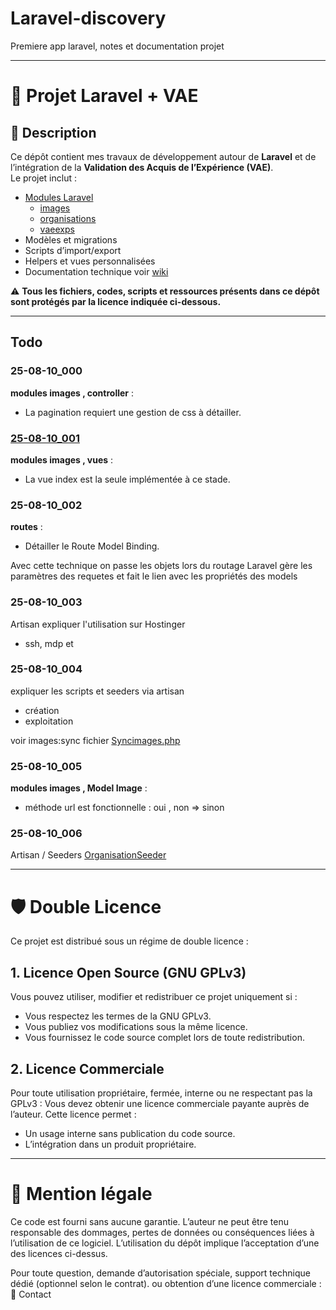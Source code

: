 # Laravel-discovery
Premiere app laravel, notes et documentation projet

---

# 📌 Projet Laravel + VAE

## 📖 Description
Ce dépôt contient mes travaux de développement autour de **Laravel** et de l’intégration de la **Validation des Acquis de l’Expérience (VAE)**.  
Le projet inclut :
- [Modules Laravel](./modules/index.md)
  - [images](./modules/images/index.md)
  - [organisations](./modules/organisations/index.md)
  - [vaeexps](./modules/vaeexps/index.md)
- Modèles et migrations
- Scripts d’import/export
- Helpers et vues personnalisées 
- Documentation technique voir [wiki](../../wiki)

⚠️ **Tous les fichiers, codes, scripts et ressources présents dans ce dépôt sont protégés par la licence indiquée ci-dessous.**

---
## Todo

### 25-08-10_000
**modules images , controller** : 
- La pagination requiert une gestion de css à détailler.

### [25-08-10_001](./methodes/todos/25-08-10_001.md)
**modules images , vues** :
- La vue index est la seule implémentée à ce stade.

### 25-08-10_002 
**routes** : 
- Détailler le Route Model Binding.

Avec cette technique on passe les objets lors du routage
Laravel gère les paramètres des requetes et fait le lien avec les propriétés des models

### 25-08-10_003 
Artisan
expliquer l'utilisation sur Hostinger
- ssh, mdp et

### 25-08-10_004 
expliquer les scripts et seeders via artisan 
- création
- exploitation

voir images:sync fichier [Syncimages.php](./srcLaravel/app/Console/Commands/SyncImages.php)

### 25-08-10_005 
**modules images , Model Image** :
- méthode url est fonctionnelle : oui , non => sinon

### 25-08-10_006 
Artisan / Seeders
[OrganisationSeeder](./srcLaravel/database/seeders/OrganisationSeeder.php)

---

# 🛡 Double Licence

Ce projet est distribué sous un régime de double licence :
## 1. Licence Open Source (GNU GPLv3)

Vous pouvez utiliser, modifier et redistribuer ce projet uniquement si :
- Vous respectez les termes de la GNU GPLv3.
- Vous publiez vos modifications sous la même licence.
- Vous fournissez le code source complet lors de toute redistribution.

## 2. Licence Commerciale

Pour toute utilisation propriétaire, fermée, interne ou ne respectant pas la GPLv3 :  Vous devez obtenir une licence commerciale payante auprès de l’auteur.
Cette licence permet :
- Un usage interne sans publication du code source.
- L’intégration dans un produit propriétaire.

---
# 📌 Mention légale

Ce code est fourni sans aucune garantie. L’auteur ne peut être tenu responsable des dommages, pertes de données ou conséquences liées à l’utilisation de ce logiciel.
L’utilisation du dépôt implique l’acceptation d’une des licences ci-dessus.

Pour toute question, demande d’autorisation spéciale, support technique dédié (optionnel selon le contrat). ou obtention d’une licence commerciale :        
📧 Contact 
